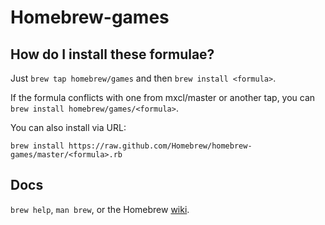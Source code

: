 Homebrew-games
==============

How do I install these formulae?
--------------------------------
Just `brew tap homebrew/games` and then `brew install <formula>`.

If the formula conflicts with one from mxcl/master or another tap, you can `brew install homebrew/games/<formula>`.

You can also install via URL:

```
brew install https://raw.github.com/Homebrew/homebrew-games/master/<formula>.rb
```

Docs
----
`brew help`, `man brew`, or the Homebrew [wiki][].

[wiki]:http://wiki.github.com/mxcl/homebrew
